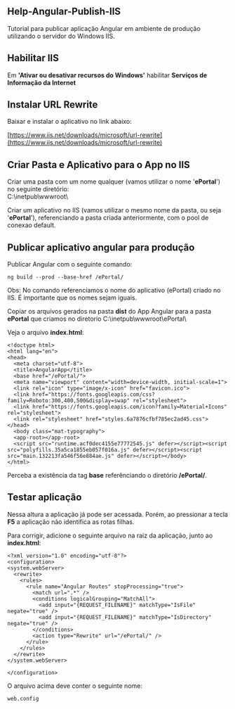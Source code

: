 ## Help-Angular-Publish-IIS

Tutorial para publicar aplicação Angular em ambiente de produção utilizando o servidor do Windows IIS.



## Habilitar IIS 

Em **'Ativar ou desativar recursos do Windows'** habilitar **Serviços de Informação da Internet**



## Instalar URL Rewrite
Baixar e instalar o aplicativo no link abaixo:

[https://www.iis.net/downloads/microsoft/url-rewrite](https://www.iis.net/downloads/microsoft/url-rewrite)



## Criar Pasta e Aplicativo para o App no IIS

Criar uma pasta com um nome qualquer (vamos utilizar o nome '**ePortal**') no seguinte diretório:  
C:\inetpub\wwwroot\

Criar um aplicativo no IIS (vamos utilizar o mesmo nome da pasta, ou seja '**ePortal**'), referenciando a pasta criada anteriormente, com o pool de conexao default.



## Publicar aplicativo angular para produção

Publicar Angular com o seguinte comando:
```
ng build --prod --base-href /ePortal/
```

Obs: No comando referenciamos o nome do aplicativo (ePortal) criado no IIS. É importante que os nomes sejam iguais.

Copiar os arquivos gerados na pasta **dist** do App Angular para a pasta **ePortal** que criamos no diretorio C:\inetpub\wwwroot\ePortal\

Veja o arquivo **index.html**:
```
<!doctype html>
<html lang="en">
<head>
  <meta charset="utf-8">
  <title>AngularApp</title>
  <base href="/ePortal/">
  <meta name="viewport" content="width=device-width, initial-scale=1">
  <link rel="icon" type="image/x-icon" href="favicon.ico">
  <link href="https://fonts.googleapis.com/css?family=Roboto:300,400,500&display=swap" rel="stylesheet">
  <link href="https://fonts.googleapis.com/icon?family=Material+Icons" rel="stylesheet">
  <link rel="stylesheet" href="styles.6a7876cfbf785ec2ad45.css"></head>
  <body class="mat-typography">
  <app-root></app-root>
  <script src="runtime.acf0dec4155e77772545.js" defer></script><script src="polyfills.35a5ca1855eb057f016a.js" defer></script><script                         src="main.132213fa546f56e884ae.js" defer></script></body>
</html>
```

Perceba a existência da tag **base** referênciando o diretório **/ePortal/**. 



## Testar aplicação

Nessa altura a aplicação já pode ser acessada. Porém, ao pressionar a tecla **F5** a aplicação não identifica as rotas filhas. 

Para corrigir, adicione o seguinte arquivo na raíz da aplicação, junto ao **index.html**:
```
<?xml version="1.0" encoding="utf-8"?>
<configuration>
<system.webServer>
  <rewrite>
    <rules>
      <rule name="Angular Routes" stopProcessing="true">
        <match url=".*" />
        <conditions logicalGrouping="MatchAll">
          <add input="{REQUEST_FILENAME}" matchType="IsFile" negate="true" />
          <add input="{REQUEST_FILENAME}" matchType="IsDirectory" negate="true" />
        </conditions>
        <action type="Rewrite" url="/ePortal/" />
      </rule>
    </rules>
  </rewrite>
</system.webServer>

</configuration>
```

O arquivo acima deve conter o seguinte nome:  
```
web.config
```

